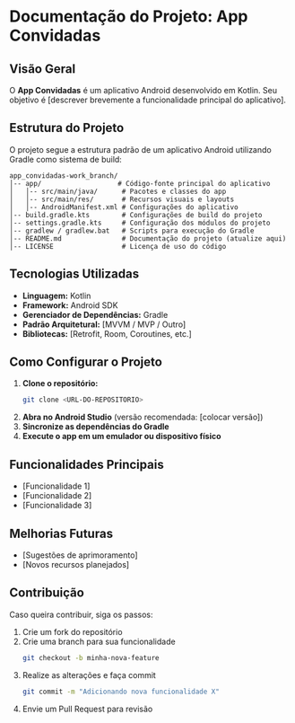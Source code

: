 # Documentação do Projeto: App Convidadas

## Visão Geral
O **App Convidadas** é um aplicativo Android desenvolvido em Kotlin. Seu objetivo é [descrever brevemente a funcionalidade principal do aplicativo].

## Estrutura do Projeto
O projeto segue a estrutura padrão de um aplicativo Android utilizando Gradle como sistema de build:

```
app_convidadas-work_branch/
│-- app/                   # Código-fonte principal do aplicativo
│   │-- src/main/java/      # Pacotes e classes do app
│   │-- src/main/res/       # Recursos visuais e layouts
│   │-- AndroidManifest.xml # Configurações do aplicativo
│-- build.gradle.kts        # Configurações de build do projeto
│-- settings.gradle.kts     # Configuração dos módulos do projeto
│-- gradlew / gradlew.bat   # Scripts para execução do Gradle
│-- README.md               # Documentação do projeto (atualize aqui)
│-- LICENSE                 # Licença de uso do código
```

## Tecnologias Utilizadas
- **Linguagem:** Kotlin
- **Framework:** Android SDK
- **Gerenciador de Dependências:** Gradle
- **Padrão Arquitetural:** [MVVM / MVP / Outro]
- **Bibliotecas:** [Retrofit, Room, Coroutines, etc.]

## Como Configurar o Projeto
1. **Clone o repositório:**
   ```bash
   git clone <URL-DO-REPOSITORIO>
   ```
2. **Abra no Android Studio** (versão recomendada: [colocar versão])
3. **Sincronize as dependências do Gradle**
4. **Execute o app em um emulador ou dispositivo físico**

## Funcionalidades Principais
- [Funcionalidade 1]
- [Funcionalidade 2]
- [Funcionalidade 3]

## Melhorias Futuras
- [Sugestões de aprimoramento]
- [Novos recursos planejados]

## Contribuição
Caso queira contribuir, siga os passos:
1. Crie um fork do repositório
2. Crie uma branch para sua funcionalidade
   ```bash
   git checkout -b minha-nova-feature
   ```
3. Realize as alterações e faça commit
   ```bash
   git commit -m "Adicionando nova funcionalidade X"
   ```
4. Envie um Pull Request para revisão
